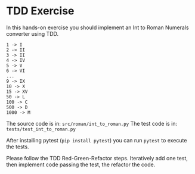 # TDD Exercise

In this hands-on exercise you should implement an Int to Roman Numerals converter using TDD. 
```
1 -> I
2 -> II
3 -> II
4 -> IV
5 -> V
6 -> VI
...
9 -> IX
10 -> X
15 -> XV
50 -> L
100 -> C
500 -> D
1000 -> M
```

The source code is in: `src/roman/int_to_roman.py`
The test code is in: `tests/test_int_to_roman.py`

After installing pytest (`pip install pytest`) you can run `pytest` to execute the tests. 

Please follow the TDD Red-Green-Refactor steps. Iteratively add one test, then implement code passing the test, the refactor the code. 
